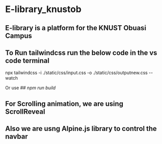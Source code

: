 # E-library_knustob
## E-library is a platform for the KNUST Obuasi Campus

## To Run tailwindcss run the below code in the vs code terminal
npx tailwindcss -i ./static/css/input.css -o ./static/css/outputnew.css --watch

Or use ## *npm run build*

## For Scrolling animation, we are using ScrollReveal
<script src="https://unpkg.com/scrollreveal"></script>

##  Also we are usng Alpine.js library to control the navbar
<script defer src="https://unpkg.com/alpinejs@3.10.3/dist/cdn.min.js"></script>